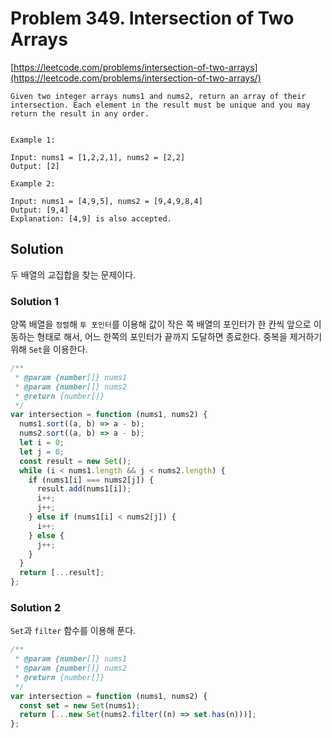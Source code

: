 # Problem 349. Intersection of Two Arrays

[https://leetcode.com/problems/intersection-of-two-arrays](https://leetcode.com/problems/intersection-of-two-arrays/)

```
Given two integer arrays nums1 and nums2, return an array of their intersection. Each element in the result must be unique and you may return the result in any order.


Example 1:

Input: nums1 = [1,2,2,1], nums2 = [2,2]
Output: [2]

Example 2:

Input: nums1 = [4,9,5], nums2 = [9,4,9,8,4]
Output: [9,4]
Explanation: [4,9] is also accepted.
```

## Solution

두 배열의 교집합을 찾는 문제이다.

### Solution 1

양쪽 배열을 `정렬`해 `투 포인터`를 이용해 값이 작은 쪽 배열의 포인터가 한 칸씩 앞으로 이동하는 형태로 해서, 어느 한쪽의 포인터가 끝까지 도달하면 종료한다. 중복을 제거하기 위해 `Set`을 이용한다.

```js
/**
 * @param {number[]} nums1
 * @param {number[]} nums2
 * @return {number[]}
 */
var intersection = function (nums1, nums2) {
  nums1.sort((a, b) => a - b);
  nums2.sort((a, b) => a - b);
  let i = 0;
  let j = 0;
  const result = new Set();
  while (i < nums1.length && j < nums2.length) {
    if (nums1[i] === nums2[j]) {
      result.add(nums1[i]);
      i++;
      j++;
    } else if (nums1[i] < nums2[j]) {
      i++;
    } else {
      j++;
    }
  }
  return [...result];
};
```

### Solution 2

`Set`과 `filter` 함수를 이용해 푼다.

```js
/**
 * @param {number[]} nums1
 * @param {number[]} nums2
 * @return {number[]}
 */
var intersection = function (nums1, nums2) {
  const set = new Set(nums1);
  return [...new Set(nums2.filter((n) => set.has(n)))];
};
```
